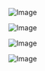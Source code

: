 ![Image](https://github.com/user-attachments/assets/5bf90108-485a-4ce4-b2cf-75fd90bc16ac)

![Image](https://github.com/user-attachments/assets/672a93b3-ce8b-4acc-8943-71f91b9b73b6)

![Image](https://github.com/user-attachments/assets/17137c83-2caf-4a7d-902a-de3f229d77c0)

![Image](https://github.com/user-attachments/assets/76d5d513-fcbe-4e53-930e-48b863724332)
